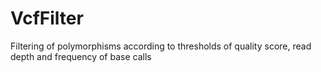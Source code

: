# VcfFilter
Filtering of polymorphisms according to thresholds of quality score, read depth and frequency of base calls
